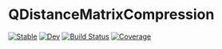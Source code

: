 # QDistanceMatrixCompression

[![Stable](https://img.shields.io/badge/docs-stable-blue.svg)](https://fcdimitr.github.io/QDistanceMatrixCompression.jl/stable/)
[![Dev](https://img.shields.io/badge/docs-dev-blue.svg)](https://fcdimitr.github.io/QDistanceMatrixCompression.jl/dev/)
[![Build Status](https://github.com/fcdimitr/QDistanceMatrixCompression.jl/actions/workflows/CI.yml/badge.svg?branch=main)](https://github.com/fcdimitr/QDistanceMatrixCompression.jl/actions/workflows/CI.yml?query=branch%3Amain)
[![Coverage](https://codecov.io/gh/fcdimitr/QDistanceMatrixCompression.jl/branch/main/graph/badge.svg)](https://codecov.io/gh/fcdimitr/QDistanceMatrixCompression.jl)
